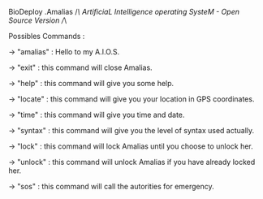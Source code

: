BioDeploy .Amalias /*\ ArtificiaL Intelligence operating SysteM - Open Source Version /*\

Possibles Commands :

-> "amalias" : Hello to my A.I.O.S.

-> "exit" : this command will close Amalias.

-> "help" : this command will give you some help.

-> "locate" : this command will give you your location in GPS coordinates.

-> "time" : this command will give you time and date.

-> "syntax" : this command will give you the level of syntax used actually.

-> "lock" : this command will lock Amalias until you choose to unlock her.

-> "unlock" : this command will unlock Amalias if you have already locked her.

-> "sos" : this command will call the autorities for emergency.
